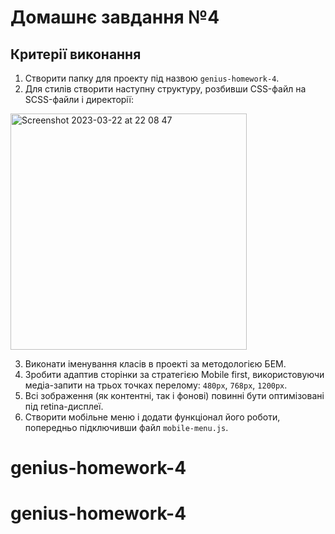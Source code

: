 # Домашнє завдання №4

## Критерії виконання


1. Створити папку для проекту під назвою `genius-homework-4`.
2. Для стилів створити наступну структуру, розбивши CSS-файл на SCSS-файли і директорії:
<img width="378" alt="Screenshot 2023-03-22 at 22 08 47" src="https://user-images.githubusercontent.com/124382088/227026318-836b83e3-888e-42b7-9b6f-52b3f04f9923.png">

3. Виконати іменування класів в проекті за методологією БЕМ.
4. Зробити адаптив сторінки за стратегією Mobile first, використовуючи медіа-запити на трьох точках перелому: `480px`, `768px`, `1200px`.
5. Всі зображення (як контентні, так і фонові) повинні бути оптимізовані під retina-дисплеї.
6. Створити мобільне меню і додати функціонал його роботи, попередньо підключивши файл `mobile-menu.js`.
# genius-homework-4
# genius-homework-4
